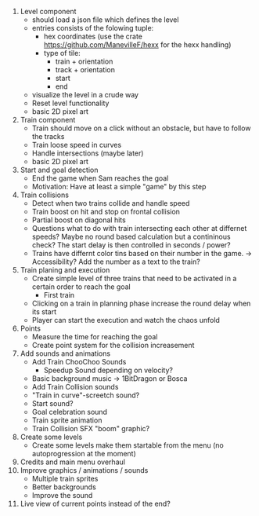 1. Level component
    - should load a json file which defines the level
    - entries consists of the folowing tuple:
        - hex coordinates (use the crate https://github.com/ManevilleF/hexx for the hexx handling)
        * type of tile:
            - train + orientation
            - track + orientation
            - start
            - end
    - visualize the level in a crude way
    - Reset level functionality
    - basic 2D pixel art
2. Train component
    - Train should move on a click without an obstacle, but have to follow the tracks
    - Train loose speed in curves
    - Handle intersections (maybe later)
    - basic 2D pixel art
3. Start and goal detection
    - End the game when Sam reaches the goal
    - Motivation: Have at least a simple "game" by this step
4. Train collisions
    - Detect when two trains collide and handle speed
    - Train boost on hit and stop on frontal collision
    - Partial boost on diagonal hits
    - Questions what to do with train intersecting each other at differnet speeds? Maybe no round based calculation but a contininous check? The start delay is then controlled in seconds / power?
    - Trains have differnt color tins based on their number in the game.
      -> Accessibility? Add the number as a text to the train?
5. Train planing and execution
    - Create simple level of three trains that need to be activated in a certain order to reach the goal
        - First train
    - Clicking on a train in planning phase increase the round delay when its start
    - Player can start the execution and watch the chaos unfold
6. Points
    - Measure the time for reaching the goal
    - Create point system for the collision increasement
7. Add sounds and animations
    - Add Train ChooChoo Sounds
        - Speedup Sound depending on velocity?
    - Basic background music -> 1BitDragon or Bosca
    - Add Train Collision sounds
    - "Train in curve"-screetch sound?
    - Start sound?
    - Goal celebration sound
    - Train sprite animation
    - Train Collision SFX "boom" graphic?
8. Create some levels
    - Create some levels make them startable from the menu (no autoprogression at the moment)
9. Credits and main menu overhaul
10. Improve graphics / animations / sounds
    - Multiple train sprites
    - Better backgrounds
    - Improve the sound
11. Live view of current points instead of the end?
